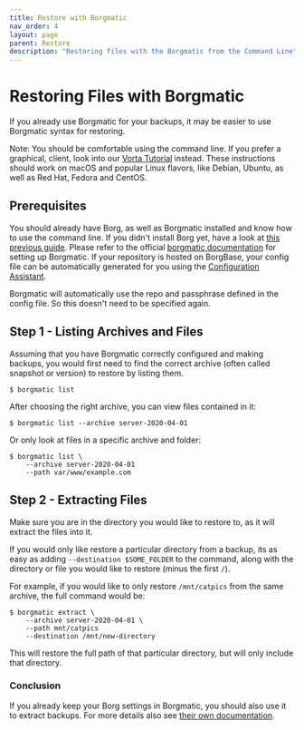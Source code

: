 ```yaml
---
title: Restore with Borgmatic
nav_order: 4
layout: page
parent: Restore
description: "Restoring files with the Borgmatic from the Command Line"
---
```


# Restoring Files with Borgmatic

If you already use Borgmatic for your backups, it may be easier to use Borgmatic syntax for restoring.

Note: You should be comfortable using the command line. If you prefer a graphical, client, look into our [Vorta Tutorial](/setup/vorta/) instead. These instructions should work on macOS and popular Linux flavors, like Debian, Ubuntu, as well as Red Hat, Fedora and CentOS.

## Prerequisites
You should already have Borg, as well as Borgmatic installed and know how to use the command line. If you didn't install Borg yet, have a look at [this previous guide](https://docs.borgbase.com/linux/setup-borg-command-line/).  Please refer to the official [borgmatic documentation](https://torsion.org/borgmatic/docs/how-to/set-up-backups/) for setting up Borgmatic. If your repository is hosted on BorgBase, your config file can be automatically generated for you using the [Configuration Assistant](https://www.borgbase.com/setup).

Borgmatic will automatically use the repo and passphrase defined in the config file. So this doesn't need to be specified again.

## Step 1 - Listing Archives and Files

Assuming that you have Borgmatic correctly configured and making backups, you would first need to find the correct archive (often called snapshot or version) to restore by listing them.
```
$ borgmatic list
```

After choosing the right archive, you can view files contained in it:
```
$ borgmatic list --archive server-2020-04-01
```

Or only look at files in a specific archive and folder:
```
$ borgmatic list \
    --archive server-2020-04-01
    --path var/www/example.com
```

## Step 2 - Extracting Files

Make sure you are in the directory you would like to restore to, as it will extract the files into it.

If you would only like restore a particular directory from a backup, its as easy as adding `--destination $SOME_FOLDER` to the command, along with the directory or file you would like to restore (minus the first `/`).

For example, if you would like to only restore `/mnt/catpics` from the same archive, the full command would be:
```
$ borgmatic extract \
    --archive server-2020-04-01 \
    --path mnt/catpics
    --destination /mnt/new-directory
```

This will restore the full path of that particular directory, but will only include that directory.

### Conclusion

If you already keep your Borg settings in Borgmatic, you should also use it to extract backups. For more details also see [their own documentation](https://torsion.org/borgmatic/docs/how-to/extract-a-backup/).
